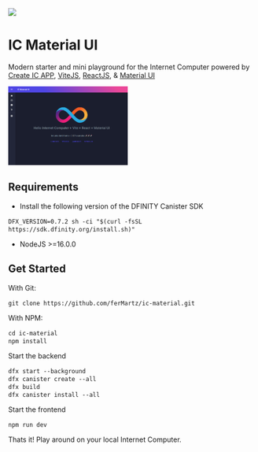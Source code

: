 <img height=160 src="https://sdk.dfinity.org/_/img/logo.svg" />

# IC Material UI

Modern starter and mini playground for the Internet Computer powered by [Create IC APP](https://github.com/MioQuispe/create-ic-app), [ViteJS](https://vitejs.dev/), [ReactJS](https://reactjs.org/), & [Material UI](https://tailwindcss.com/)

<img height=160 src="https://github.com/ferMartz/ic-material/blob/main/src/assets/ic-material-shot.png" />

## Requirements

- Install the following version of the DFINITY Canister SDK

```
DFX_VERSION=0.7.2 sh -ci "$(curl -fsSL https://sdk.dfinity.org/install.sh)"
```

- NodeJS >=16.0.0

## Get Started

With Git:

```
git clone https://github.com/ferMartz/ic-material.git
```

With NPM:

```
cd ic-material
npm install
```

Start the backend

```
dfx start --background
dfx canister create --all
dfx build
dfx canister install --all
```

Start the frontend

```
npm run dev
```

Thats it! Play around on your local Internet Computer.
